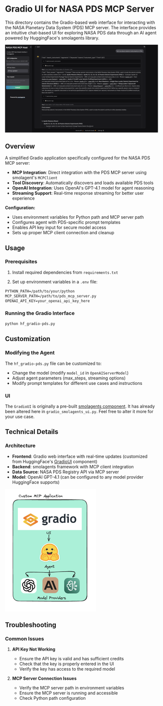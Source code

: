 # Gradio UI for NASA PDS MCP Server

This directory contains the Gradio-based web interface for interacting with the NASA Planetary Data System (PDS) MCP server. The interface provides an intuitive chat-based UI for exploring NASA PDS data through an AI agent powered by HuggingFace's smolagents library.

<img width="800" alt="NASA PDS MCP Host Interface" src="images/NASA_PDS_MCP_Host.png" />

## Overview

A simplified Gradio application specifically configured for the NASA PDS MCP server:

- **MCP Integration**: Direct integration with the PDS MCP server using smolagent's `MCPClient`
- **Tool Discovery**: Automatically discovers and loads available PDS tools
- **OpenAI Integration**: Uses OpenAI's GPT-4.1 model for agent reasoning
- **Streaming Support**: Real-time response streaming for better user experience

**Configuration:**

- Uses environment variables for Python path and MCP server path
- Configures agent with PDS-specific prompt templates
- Enables API key input for secure model access
- Sets up proper MCP client connection and cleanup

## Usage

### Prerequisites

1. Install required dependencies from `requirements.txt`

2. Set up environment variables in a `.env` file:

```env
PYTHON_PATH=/path/to/your/python
MCP_SERVER_PATH=/path/to/pds_mcp_server.py
OPENAI_API_KEY=your_openai_api_key_here
```

### Running the Gradio Interface

```bash
python hf_gradio-pds.py
```

## Customization

### Modifying the Agent

The `hf_gradio-pds.py` file can be customized to:

- Change the model (modify `model_id` in `OpenAIServerModel`)
- Adjust agent parameters (max_steps, streaming options)
- Modify prompt templates for different use cases and instructions

### UI

The `GradioUI` is originally a pre-built [smolagents component](https://github.com/huggingface/smolagents/blob/main/src/smolagents/gradio_ui.py). It has already been altered here in `gradio_smolagents_ui.py`. Feel free to alter it more for your use case.

## Technical Details

### Architecture

- **Frontend**: Gradio web interface with real-time updates (customized from HuggingFace's [GradioUI](https://github.com/huggingface/smolagents/blob/main/src/smolagents/gradio_ui.py) component)
- **Backend**: smolagents framework with MCP client integration
- **Data Source**: NASA PDS Registry API via MCP server
- **Model**: OpenAI GPT-4.1 (can be configured to any model provider HuggingFace supports)

<img width="300" alt="MCP Host Architecture" src="images/MCP_Architecture.png" />

## Troubleshooting

### Common Issues

1. **API Key Not Working**

   - Ensure the API key is valid and has sufficient credits
   - Check that the key is properly entered in the UI
   - Verify the key has access to the required model

2. **MCP Server Connection Issues**

   - Verify the MCP server path in environment variables
   - Ensure the MCP server is running and accessible
   - Check Python path configuration

